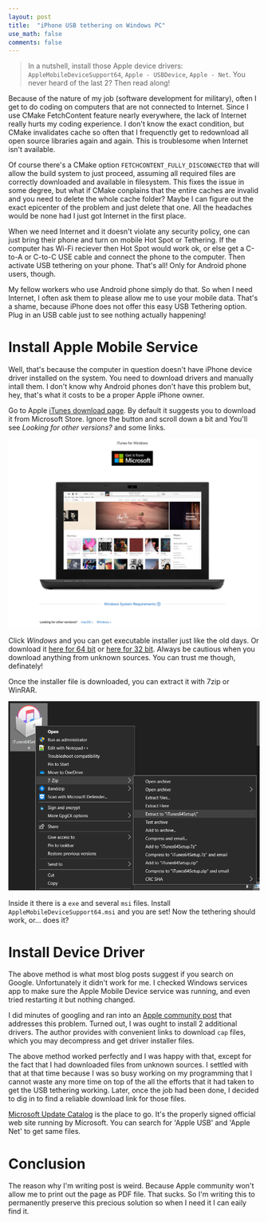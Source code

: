 ```yaml
---
layout: post
title:  "iPhone USB tethering on Windows PC"
use_math: false
comments: false
---
```


> In a nutshell, install those Apple device drivers:
`AppleMobileDeviceSupport64`, `Apple - USBDevice`, `Apple - Net`.
You never heard of the last 2? Then read along!

Because of the nature of my job (software development for military), often I get
to do coding on computers that are not connected to Internet.
Since I use CMake FetchContent feature nearly everywhere, the lack of Internet
really hurts my coding experience.
I don't know the exact condition, but CMake invalidates cache so often that I
frequenctly get to redownload all open source libraries again and again.
This is troublesome when Internet isn't available.

Of course there's a CMake option `FETCHCONTENT_FULLY_DISCONNECTED` that will
allow the build system to just proceed, assuming all required files are
correctly downloaded and available in filesystem.
This fixes the issue in some degree, but what if CMake conplains that the entire
caches are invalid and you need to delete the whole cache folder?
Maybe I can figure out the exact epicenter of the problem and just delete that
one.
All the headaches would be none had I just got Internet in the first place.

When we need Internet and it doesn't violate any security policy, one can just
bring their phone and turn on mobile Hot Spot or Tethering.
If the computer has Wi-Fi reciever then Hot Spot would work ok, or else get a
C-to-A or C-to-C USE cable and connect the phone to the computer.
Then activate USB tethering on your phone.
That's all!
Only for Android phone users, though.

My fellow workers who use Android phone simply do that.
So when I need Internet, I often ask them to please allow me to use your mobile
data.
That's a shame, because iPhone does not offer this easy USB Tethering option.
Plug in an USB cable just to see nothing actually happening!

# Install Apple Mobile Service

Well, that's because the computer in question doesn't have iPhone device driver
installed on the system.
You need to download drivers and manually intall them.
I don't know why Android phones don't have this problem but, hey, that's what it
costs to be a proper Apple iPhone owner.

Go to Apple [iTunes download page](https://www.apple.com/itunes/).
By default it suggests you to download it from Microsoft Store.
Ignore the button and scroll down a bit and You'll see
*Looking for other versions?* and some links.

![itunes_windows](/assets/images/misc_01/itunes_windows.jpg)<br>

Click *Windows* and you can get executable installer just like the old days.
Or download it [here for 64 bit](https://www.apple.com/itunes/download/win64) or
[here for 32 bit](https://www.apple.com/itunes/download/win32).
Always be cautious when you download anything from unknown sources.
You can trust me though, definately!

Once the installer file is downloaded, you can extract it with 7zip or WinRAR.

![extract_itunes](/assets/images/misc_01/extract_itunes.png)<br>

Inside it there is a `exe` and several `msi` files.
Install `AppleMobileDeviceSupport64.msi` and you are set!
Now the tethering should work, or... does it?

# Install Device Driver

The above method is what most blog posts suggest if you search on Google.
Unfortunately it didn't work for me.
I checked Windows services app to make sure the Apple Mobile Device service was running, and even tried restarting it but nothing changed.

I did minutes of googling and ran into an [Apple community post](https://discussions.apple.com/thread/255478610) that addresses this problem.
Turned out, I was ought to install 2 additional drivers.
The author provides with convenient links to download `cap` files, which you may decompress and get driver installer files.

The above method worked perfectly and I was happy with that, except for the fact that I had downloaded files from unknown sources.
I settled with that at that time because I was so busy working on my programming that I cannot waste any more time on top of the all the efforts that it had taken to get the USB tethering working.
Later, once the job had been done, I decided to dig in to find a reliable download link for those files.

[Microsoft Update Catalog](https://www.catalog.update.microsoft.com/Search.aspx?q=apple%20usb) is the place to go.
It's the properly signed official web site running by Microsoft.
You can search for 'Apple USB' and 'Apple Net' to get same files.

# Conclusion

The reason why I'm writing post is weird.
Because Apple community won't allow me to print out the page as PDF file.
That sucks.
So I'm writing this to permanently preserve this precious solution so when I need
it I can eaily find it.
